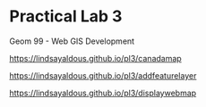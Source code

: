 # Practical Lab 3
Geom 99 - Web GIS Development

https://lindsayaldous.github.io/pl3/canadamap

https://lindsayaldous.github.io/pl3/addfeaturelayer

https://lindsayaldous.github.io/pl3/displaywebmap
